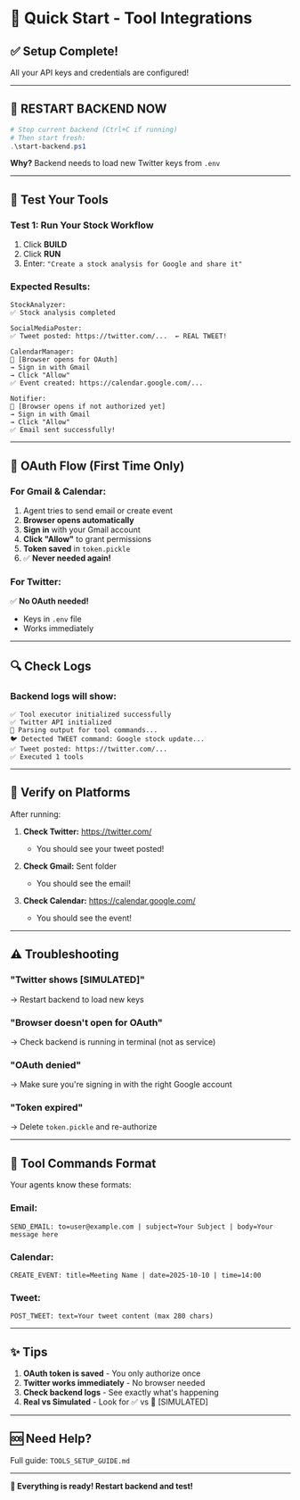 # 🚀 Quick Start - Tool Integrations

## ✅ Setup Complete!

All your API keys and credentials are configured!

---

## 🔄 **RESTART BACKEND NOW**

```powershell
# Stop current backend (Ctrl+C if running)
# Then start fresh:
.\start-backend.ps1
```

**Why?** Backend needs to load new Twitter keys from `.env`

---

## 🧪 **Test Your Tools**

### Test 1: Run Your Stock Workflow

1. Click **BUILD**
2. Click **RUN**
3. Enter: `"Create a stock analysis for Google and share it"`

### Expected Results:

```
StockAnalyzer:
✅ Stock analysis completed

SocialMediaPoster:
✅ Tweet posted: https://twitter.com/...  ← REAL TWEET!

CalendarManager:
📅 [Browser opens for OAuth]
→ Sign in with Gmail
→ Click "Allow"
✅ Event created: https://calendar.google.com/...

Notifier:
📧 [Browser opens if not authorized yet]
→ Sign in with Gmail
→ Click "Allow"
✅ Email sent successfully!
```

---

## 📝 **OAuth Flow (First Time Only)**

### For Gmail & Calendar:

1. Agent tries to send email or create event
2. **Browser opens automatically**
3. **Sign in** with your Gmail account
4. **Click "Allow"** to grant permissions
5. **Token saved** in `token.pickle`
6. ✅ **Never needed again!**

### For Twitter:

✅ **No OAuth needed!**
- Keys in `.env` file
- Works immediately

---

## 🔍 **Check Logs**

### Backend logs will show:

```
✅ Tool executor initialized successfully
✅ Twitter API initialized
🔧 Parsing output for tool commands...
🐦 Detected TWEET command: Google stock update...
✅ Tweet posted: https://twitter.com/...
✅ Executed 1 tools
```

---

## 📱 **Verify on Platforms**

After running:

1. **Check Twitter:** https://twitter.com/
   - You should see your tweet posted!

2. **Check Gmail:** Sent folder
   - You should see the email!

3. **Check Calendar:** https://calendar.google.com/
   - You should see the event!

---

## ⚠️ **Troubleshooting**

### "Twitter shows [SIMULATED]"
→ Restart backend to load new keys

### "Browser doesn't open for OAuth"
→ Check backend is running in terminal (not as service)

### "OAuth denied"
→ Make sure you're signing in with the right Google account

### "Token expired"
→ Delete `token.pickle` and re-authorize

---

## 🎯 **Tool Commands Format**

Your agents know these formats:

### Email:
```
SEND_EMAIL: to=user@example.com | subject=Your Subject | body=Your message here
```

### Calendar:
```
CREATE_EVENT: title=Meeting Name | date=2025-10-10 | time=14:00
```

### Tweet:
```
POST_TWEET: text=Your tweet content (max 280 chars)
```

---

## ✨ **Tips**

1. **OAuth token is saved** - You only authorize once
2. **Twitter works immediately** - No browser needed
3. **Check backend logs** - See exactly what's happening
4. **Real vs Simulated** - Look for ✅ vs 📧 [SIMULATED]

---

## 🆘 **Need Help?**

Full guide: `TOOLS_SETUP_GUIDE.md`

---

**🎉 Everything is ready! Restart backend and test!**

